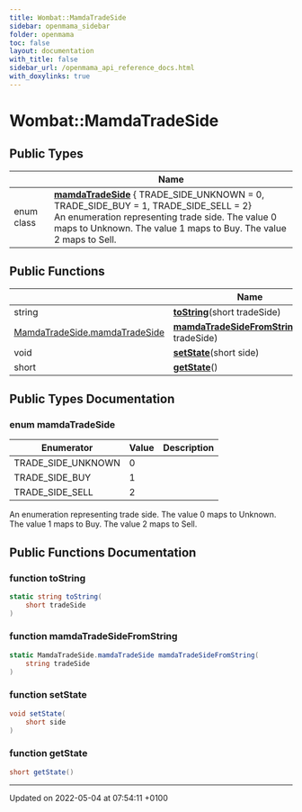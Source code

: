 ```yaml
---
title: Wombat::MamdaTradeSide
sidebar: openmama_sidebar
folder: openmama
toc: false
layout: documentation
with_title: false
sidebar_url: /openmama_api_reference_docs.html
with_doxylinks: true
---
```


# Wombat::MamdaTradeSide





## Public Types

|                | Name           |
| -------------- | -------------- |
| enum class| **[mamdaTradeSide](classWombat_1_1MamdaTradeSide.html#enum-mamdatradeside)** { TRADE_SIDE_UNKNOWN = 0, TRADE_SIDE_BUY = 1, TRADE_SIDE_SELL = 2}<br>An enumeration representing trade side. The value 0 maps to Unknown. The value 1 maps to Buy. The value 2 maps to Sell.  |

## Public Functions

|                | Name           |
| -------------- | -------------- |
| string | **[toString](classWombat_1_1MamdaTradeSide.html#function-tostring)**(short tradeSide) |
| [MamdaTradeSide.mamdaTradeSide](classWombat_1_1MamdaTradeSide.html#enum-mamdatradeside) | **[mamdaTradeSideFromString](classWombat_1_1MamdaTradeSide.html#function-mamdatradesidefromstring)**(string tradeSide) |
| void | **[setState](classWombat_1_1MamdaTradeSide.html#function-setstate)**(short side) |
| short | **[getState](classWombat_1_1MamdaTradeSide.html#function-getstate)**() |

## Public Types Documentation

### enum mamdaTradeSide

| Enumerator | Value | Description |
| ---------- | ----- | ----------- |
| TRADE_SIDE_UNKNOWN | 0|   |
| TRADE_SIDE_BUY | 1|   |
| TRADE_SIDE_SELL | 2|   |



An enumeration representing trade side. The value 0 maps to Unknown. The value 1 maps to Buy. The value 2 maps to Sell. 

## Public Functions Documentation

### function toString

```csharp
static string toString(
    short tradeSide
)
```


### function mamdaTradeSideFromString

```csharp
static MamdaTradeSide.mamdaTradeSide mamdaTradeSideFromString(
    string tradeSide
)
```


### function setState

```csharp
void setState(
    short side
)
```


### function getState

```csharp
short getState()
```


-------------------------------

Updated on 2022-05-04 at 07:54:11 +0100